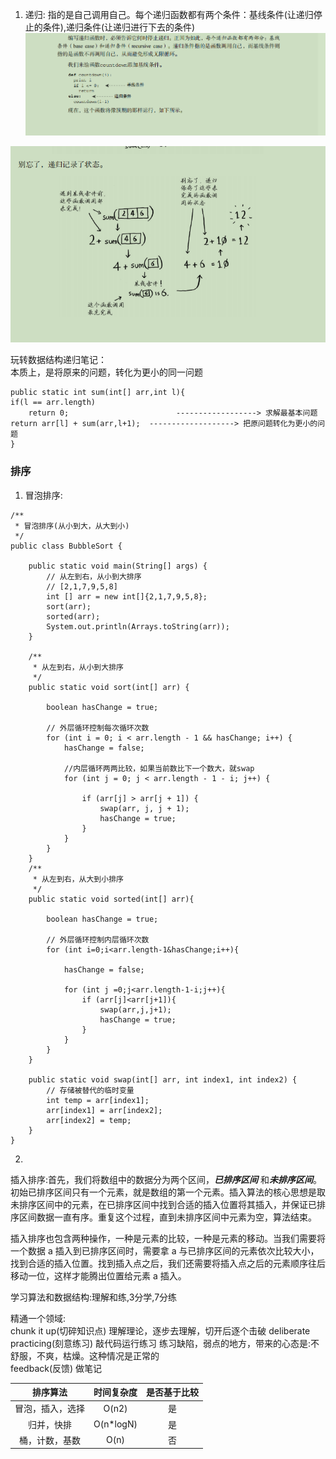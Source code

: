 1. 递归: 指的是自己调用自己。每个递归函数都有两个条件：基线条件(让递归停止的条件),递归条件(让递归进行下去的条件)  
![avatar](./static/digui1.png)

![avatar](./static/digui2.png)

玩转数据结构递归笔记：  
本质上，是将原来的问题，转化为更小的同一问题  

```
public static int sum(int[] arr,int l){
if(l == arr.length)
    return 0;                        ------------------> 求解最基本问题
return arr[l] + sum(arr,l+1);  -------------------> 把原问题转化为更小的问题
}
```

### 排序
1. 冒泡排序:   
```
/**
 * 冒泡排序(从小到大，从大到小)
 */
public class BubbleSort {

    public static void main(String[] args) {
        // 从左到右，从小到大排序
        // [2,1,7,9,5,8]
        int [] arr = new int[]{2,1,7,9,5,8};
        sort(arr);
        sorted(arr);
        System.out.println(Arrays.toString(arr));
    }

    /**
     * 从左到右，从小到大排序
     */
    public static void sort(int[] arr) {

        boolean hasChange = true;

        // 外层循环控制每次循环次数
        for (int i = 0; i < arr.length - 1 && hasChange; i++) {
            hasChange = false;

            //内层循环两两比较，如果当前数比下一个数大，就swap
            for (int j = 0; j < arr.length - 1 - i; j++) {

                if (arr[j] > arr[j + 1]) {
                    swap(arr, j, j + 1);
                    hasChange = true;
                }
            }
        }
    }
    /**
     * 从左到右，从大到小排序
     */
    public static void sorted(int[] arr){

        boolean hasChange = true;

        // 外层循环控制内层循环次数
        for (int i=0;i<arr.length-1&hasChange;i++){

            hasChange = false;

            for (int j =0;j<arr.length-1-i;j++){
                if (arr[j]<arr[j+1]){
                    swap(arr,j,j+1);
                    hasChange = true;
                }
            }
        }
    }

    public static void swap(int[] arr, int index1, int index2) {
        // 存储被替代的临时变量
        int temp = arr[index1];
        arr[index1] = arr[index2];
        arr[index2] = temp;
    }
}
```

2. 
插入排序:首先，我们将数组中的数据分为两个区间，***已排序区间*** 
和***未排序区间***。初始已排序区间只有一个元素，就是数组的第一个元素。插入算法的核心思想是取未排序区间中的元素，在已排序区间中找到合适的插入位置将其插入，并保证已排序区间数据一直有序。重复这个过程，直到未排序区间中元素为空，算法结束。  

插入排序也包含两种操作，一种是元素的比较，一种是元素的移动。当我们需要将一个数据 a 插入到已排序区间时，需要拿 a 
与已排序区间的元素依次比较大小，找到合适的插入位置。找到插入点之后，我们还需要将插入点之后的元素顺序往后移动一位，这样才能腾出位置给元素 a 插入。  

学习算法和数据结构:理解和练,3分学,7分练


精通一个领域:  
chunk it up(切碎知识点)  理解理论，逐步去理解，切开后逐个击破
deliberate practicing(刻意练习)  敲代码运行练习 练习缺陷，弱点的地方，带来的心态是:不舒服，不爽，枯燥。这种情况是正常的  
feedback(反馈)  做笔记


|排序算法|时间复杂度|是否基于比较|
|:---:|:---:|:---:|
|冒泡，插入，选择|O(n2)|是|
|归并，快排|O(n*logN)|是|
|桶，计数，基数|O(n)|否|